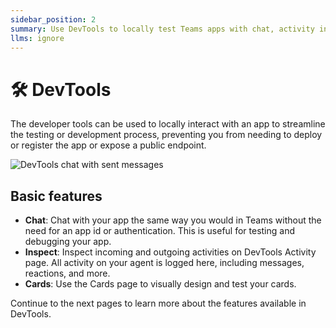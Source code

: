 ```yaml
---
sidebar_position: 2
summary: Use DevTools to locally test Teams apps with chat, activity inspection, and card design features.
llms: ignore
---
```


# 🛠️ DevTools

The developer tools can be used to locally interact with an app to streamline the testing or development process,
preventing you from needing to deploy or register the app or expose a public endpoint.

![DevTools chat with sent messages](/screenshots/devtools-echo-chat.png)

## Basic features

- **Chat**: Chat with your app the same way you would in Teams without the need for an app id or authentication. This is useful for testing and debugging your app.
- **Inspect**: Inspect incoming and outgoing activities on DevTools Activity page. All activity on your agent is logged here, including messages, reactions, and more.
- **Cards**: Use the Cards page to visually design and test your cards.

Continue to the next pages to learn more about the features available in DevTools.

